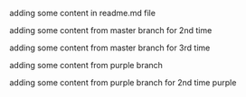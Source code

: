 adding some content in readme.md file


adding some content from master branch for 2nd time

adding some content from master branch for 3rd time

adding some content from purple branch

adding some content from purple branch for 2nd time 
 purple
